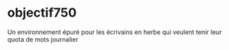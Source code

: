 # objectif750
Un environnement épuré pour les écrivains en herbe qui veulent tenir leur quota de mots journalier